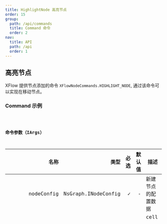 ```yaml
---
title: HighlightNode 高亮节点
order: 15
group:
  path: /api/commands
  title: Command 命令
  order: 2
nav:
  title: API
  path: /api
  order: 1
---
```


## 高亮节点

XFlow 提供节点添加的命令 `XFlowNodeCommands.HIGHLIGHT_NODE`, 通过该命令可以实现在移动节点。

### Command 示例

<code src="./demos/index.tsx" classname="cmd-demo" />

### 命令参数（IArgs）

|              名称 |                类型 | 必选 | 默认值 | 描述               |
| ----------------: | ------------------: | ---: | -----: | ------------------ |
|        nodeConfig | NsGraph.INodeConfig |    ✓ |      - | 新建节点的配置数据 |
|       cellFactory |    INodeCellFactory |      |      - | cell 工厂方法      |
| createNodeService |  ICreateNodeService |      |      - | 获取元数据的服务   |

```tsx | pure
export interface IArgs extends IArgsBase {
  /** 新建节点的配置数据 */
  nodeConfig: NsGraph.INodeConfig
  /** 创建X6 Node Cell的工厂方法 */
  cellFactory?: INodeCellFactory
  /** 创建Node的服务 */
  createNodeService?: ICreateNodeService
}
```

#### nodeConfig

节点的元数据，参考数据格式 [NsGraph.INodeConfig](/docs/api/interface#inodeconfig)

### createNodeService (可选)

 复杂的图编辑应用的节点 id 等元数据可能需要调用服务端接口生成，因此这里提供了一个接口，XFlow 在执行 AddNodeCommand 时会自动执行 ICreateNodeService 来获取后端数据，
建议在 addNode 的 hook 中配置这个异步方法。

```tsx | pure
/** add node api service 类型 */
export interface ICreateNodeService {
  (args: IArgs): Promise<NsGraph.INodeConfig>
}
```

- 入参类型：[IArgs](#命令参数iargs)
- 返回类型：[NsGraph.INodeConfig](/docs/api/interface#inodeconfig)

#### cellFactory (可选)

支持高阶用户自定义自己的 X6 Node Cell，要求返回一个 X6 Node 实例

```tsx | pure
/** 创建X6 Node Cell的工厂方法 */
export interface INodeCellFactory {
  (node: NsGraph.INodeConfig, self: AddNodeCommand): Promise<Node>
}
```

- 入参类型：
  - node: [NsGraph.INodeConfig](/docs/api/interface#inodeconfig) 节点数据
  - self: AddNodeCommand 方便使用 AddNodeCommand 实例上的方法
- 返回类型：
  - [NsGraph.INodeConfig](/docs/api/interface#inodeconfig) 节点数据

### 配置全局 Hook

XFlow 的命令可以通过全局的 Hook 来扩展业务逻辑, 比如要配置全局的 createNodeService 只需要在 createCmdConfig 中通过 hooks.addNode.registerHook 注册自己的添加 createNodeService 到 args 中（[IArgs](#命令参数iargs)）

```tsx | pure
import { createCmdConfig, DisposableCollection } from '@antv/xflow'
import { MockApi } from './service'

export const useCmdConfig = createCmdConfig(config => {
  config.setRegisterHookFn(hooks => {
    hooks.addNode.registerHook({
      name: 'get node config data from backend api',
      handler: async args => {
        args.createNodeService = MockApi.addNode
      },
    })
  })
})

export const Demo = () => {
  const cmdConfig = useCmdConfig()
  return <XFlow commandConfig={cmdConfig} />
}
```
